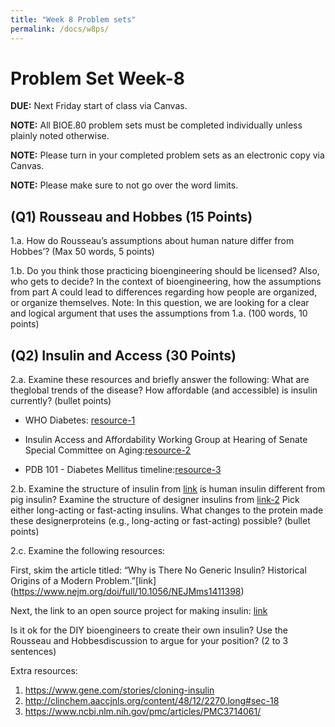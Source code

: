 ```yaml
---
title: "Week 8 Problem sets"
permalink: /docs/w8ps/
---
```


# Problem Set Week-8

**DUE:** Next Friday start of class via Canvas.

**NOTE:** All BIOE.80 problem sets must be completed individually unless plainly noted otherwise.

**NOTE:** Please turn in your completed problem sets as an electronic copy via Canvas.

**NOTE:** Please make sure to not go over the word limits.

## (Q1)  Rousseau and Hobbes (15 Points)

1.a. How do Rousseau’s assumptions about human nature differ from Hobbes’? (Max 50 words, 5 points)
 
1.b. Do you think those practicing bioengineering should be licensed? Also, who gets to decide?
In the context of bioengineering, how the assumptions from part A could lead to differences regarding 
how people are organized, or organize themselves. 
Note: In this question, we are looking for a clear and logical argument that uses the assumptions from 1.a. 
(100 words, 10 points)

## (Q2) Insulin and Access (30 Points)

2.a. Examine these resources and briefly answer the following: What are theglobal trends of the disease? 
How affordable (and accessible) is insulin currently? (bullet points)

- WHO Diabetes: [resource-1](https://www.who.int/en/news-room/fact-sheets/detail/diabetes)


- Insulin Access and Affordability Working Group at 
Hearing of Senate Special Committee on Aging:[resource-2](http://www.diabetes.org/newsroom/press-releases/2018/insulin-affordability-white-paper-release.html)


- PDB 101 - Diabetes Mellitus timeline:[resource-3](http://pdb101.rcsb.org/global-health/diabetes-mellitus/about/timeline)

2.b. Examine the structure of insulin from [link](http://pdb101.rcsb.org/motm/14How) is human insulin different from pig insulin? Examine the structure of designer insulins from [link-2](http://pdb101.rcsb.org/motm/194) Pick either long-acting or fast-acting insulins. What changes to the protein made these designerproteins (e.g., long-acting or fast-acting) possible? (bullet points)

2.c. Examine the following resources: 

First, skim the article titled: “Why is There No Generic Insulin? Historical Origins of a Modern Problem.”[link] (https://www.nejm.org/doi/full/10.1056/NEJMms1411398)

Next, the link to an open source project for making insulin: [link](http://openinsulin.org/)


Is it ok for the DIY bioengineers to create their own insulin? Use the Rousseau and Hobbesdiscussion to argue for your position? (2 to 3 sentences)


Extra resources:
1. https://www.gene.com/stories/cloning-insulin
2. http://clinchem.aaccjnls.org/content/48/12/2270.long#sec-18
3. https://www.ncbi.nlm.nih.gov/pmc/articles/PMC3714061/
